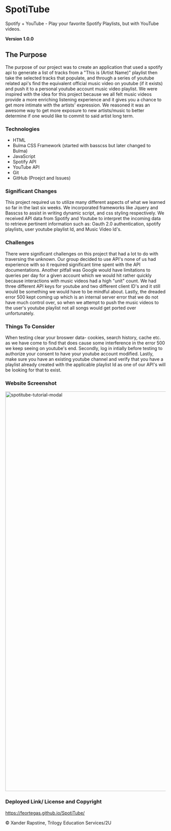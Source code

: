 # SpotiTube
Spotify + YouTube - Play your favorite Spotify Playlists, but with YouTube videos.

**Version 1.0.0**

## The Purpose
The purpose of our project was to create an application that used a spotify api to generate a list of tracks from a "This is (Artist Name)" playlist then take the selected tracks that populate, and through a series of youtube related api's find the equivalent official music video on youtube (if it exists) and push it to a personal youtube account music video playlist. We were inspired with the idea for this project because we all felt music videos provide a more enriching listening experience and it gives you a chance to get more intimate with the artists' expression. We reasoned it was an awesome way to get more exposure to new artists/music to better determine if one would like to commit to said artist long term.

### Technologies
- HTML
- Bulma CSS Framework (started with basscss but later changed to Bulma)
- JavaScript
- Spotify API
- YouTube API
- Git
- GitHub (Proejct and Issues)

### Significant Changes
This project required us to utilize many different aspects of what we learned so far in the last six weeks. We incorporated frameworks like Jquery and Basscss to assist in writing dynamic script, and css styling respectively. We received API data from Spotify and Youtube to interpret the incoming data to retrieve pertinent information such as: Oauth 2.0 authentication, spotify playlists, user youtube playlist Id, and Music Video Id's. 

### Challenges
There were significant challenges on this project that had a lot to do with traversing the unknown. Our group decided to use API's none of us had experience with so it required significant time spent with the API documentations. Another pitfall was Google would have limitations to queries per day for a given account which we would hit rather quickly because interactions with music videos had a high "unit" count. We had three different API keys for youtube and two different client ID's and it still would be something we would have to be mindful about. Lastly, the dreaded error 500 kept coming up which is an internal server error that we do not have much control over, so when we attempt to push the music videos to the user's youtube playlist not all songs would get ported over unfortunately. 

### Things To Consider
When testing clear your broswer data- cookies, search history, cache etc. as we have come to find that does cause some interference in the error 500 we keep seeing on youtube's end. Secondly, log in intially before testing to authorize your consent to have your youtube account modified. Lastly, make sure you have an existing youtube channel and verify that you have a playlist already created with the applicable playlist Id as one of our API's will be looking for that to exist. 

### Website Screenshot
<img width="1255" alt="spotitube-tutorial-modal" src="https://user-images.githubusercontent.com/17223625/143802986-9d9e7198-a9a1-4e92-8913-3bb7420d0b90.png">

### Deployed Link/ License and Copyright
https://feortegas.github.io/SpotiTube/

© Xander Rapstine, Trilogy Education Services/2U